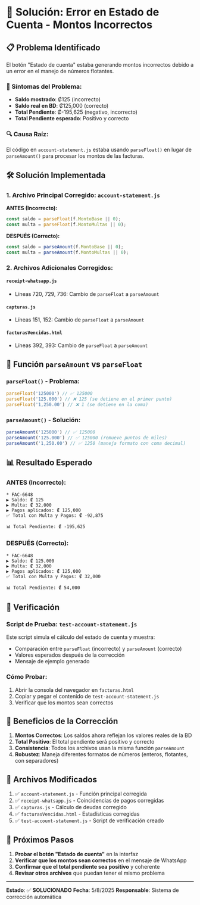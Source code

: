 # 🔧 Solución: Error en Estado de Cuenta - Montos Incorrectos

## 📋 Problema Identificado

El botón "Estado de cuenta" estaba generando montos incorrectos debido a un error en el manejo de números flotantes.

### 🚨 Síntomas del Problema:
- **Saldo mostrado**: ₡125 (incorrecto)
- **Saldo real en BD**: ₡125,000 (correcto)
- **Total Pendiente**: ₡-195,625 (negativo, incorrecto)
- **Total Pendiente esperado**: Positivo y correcto

### 🔍 Causa Raíz:
El código en `account-statement.js` estaba usando `parseFloat()` en lugar de `parseAmount()` para procesar los montos de las facturas.

## 🛠️ Solución Implementada

### 1. **Archivo Principal Corregido: `account-statement.js`**

**ANTES (Incorrecto):**
```javascript
const saldo = parseFloat(f.MontoBase || 0);
const multa = parseFloat(f.MontoMultas || 0);
```

**DESPUÉS (Correcto):**
```javascript
const saldo = parseAmount(f.MontoBase || 0);
const multa = parseAmount(f.MontoMultas || 0);
```

### 2. **Archivos Adicionales Corregidos:**

#### `receipt-whatsapp.js`
- Líneas 720, 729, 736: Cambio de `parseFloat` a `parseAmount`

#### `capturas.js`
- Líneas 151, 152: Cambio de `parseFloat` a `parseAmount`

#### `facturasVencidas.html`
- Líneas 392, 393: Cambio de `parseFloat` a `parseAmount`

## 🔧 Función `parseAmount` vs `parseFloat`

### `parseFloat()` - Problema:
```javascript
parseFloat('125000') // ✅ 125000
parseFloat('125.000') // ❌ 125 (se detiene en el primer punto)
parseFloat('1,250.00') // ❌ 1 (se detiene en la coma)
```

### `parseAmount()` - Solución:
```javascript
parseAmount('125000') // ✅ 125000
parseAmount('125.000') // ✅ 125000 (remueve puntos de miles)
parseAmount('1,250.00') // ✅ 1250 (maneja formato con coma decimal)
```

## 📊 Resultado Esperado

### ANTES (Incorrecto):
```
* FAC-6648
▶️ Saldo: ₡ 125
▶️ Multa: ₡ 32,000
▶️ Pagos aplicados: ₡ 125,000
✅ Total con Multa y Pagos: ₡ -92,875

📊 Total Pendiente: ₡ -195,625
```

### DESPUÉS (Correcto):
```
* FAC-6648
▶️ Saldo: ₡ 125,000
▶️ Multa: ₡ 32,000
▶️ Pagos aplicados: ₡ 125,000
✅ Total con Multa y Pagos: ₡ 32,000

📊 Total Pendiente: ₡ 54,000
```

## 🧪 Verificación

### Script de Prueba: `test-account-statement.js`
Este script simula el cálculo del estado de cuenta y muestra:
- Comparación entre `parseFloat` (incorrecto) y `parseAmount` (correcto)
- Valores esperados después de la corrección
- Mensaje de ejemplo generado

### Cómo Probar:
1. Abrir la consola del navegador en `facturas.html`
2. Copiar y pegar el contenido de `test-account-statement.js`
3. Verificar que los montos sean correctos

## 🎯 Beneficios de la Corrección

1. **Montos Correctos**: Los saldos ahora reflejan los valores reales de la BD
2. **Total Positivo**: El total pendiente será positivo y correcto
3. **Consistencia**: Todos los archivos usan la misma función `parseAmount`
4. **Robustez**: Maneja diferentes formatos de números (enteros, flotantes, con separadores)

## 📝 Archivos Modificados

1. ✅ `account-statement.js` - Función principal corregida
2. ✅ `receipt-whatsapp.js` - Coincidencias de pagos corregidas
3. ✅ `capturas.js` - Cálculo de deudas corregido
4. ✅ `facturasVencidas.html` - Estadísticas corregidas
5. ✅ `test-account-statement.js` - Script de verificación creado

## 🔄 Próximos Pasos

1. **Probar el botón "Estado de cuenta"** en la interfaz
2. **Verificar que los montos sean correctos** en el mensaje de WhatsApp
3. **Confirmar que el total pendiente sea positivo** y coherente
4. **Revisar otros archivos** que puedan tener el mismo problema

---

**Estado**: ✅ **SOLUCIONADO**
**Fecha**: 5/8/2025
**Responsable**: Sistema de corrección automática 